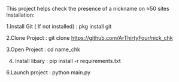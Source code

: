 This project helps check the presence of a nickname on ≈50 sites
Installation:

1.Install Git ( If not installed) :
 pkg install git

2.Clone Project :
 git clone https://github.com/ArThirtyFour/nick_chk

3.Open Project :
cd name_chk

4. Install libary :
pip install -r requirements.txt


6.Launch project :
python main.py
